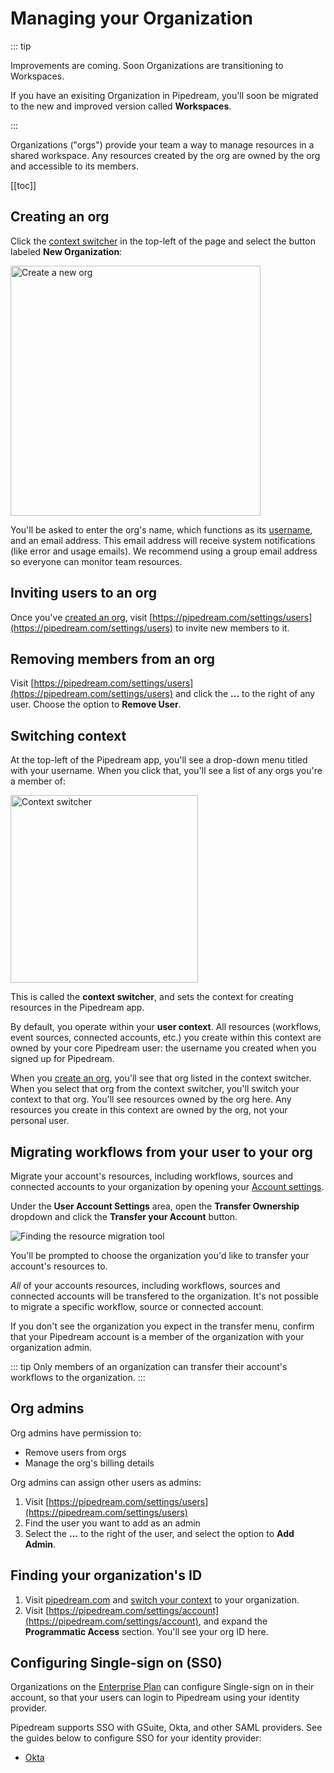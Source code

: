 # Managing your Organization

::: tip

Improvements are coming. Soon Organizations are transitioning to Workspaces.

If you have an exisiting Organization in Pipedream, you'll soon be migrated to the new and improved version called **Workspaces**.

:::

Organizations ("orgs") provide your team a way to manage resources in a shared workspace. Any resources created by the org are owned by the org and accessible to its members.

[[toc]]

## Creating an org

Click the [context switcher](#switching-context) in the top-left of the page and select the button labeled **New Organization**:

<div>
<img alt="Create a new org" src="./images/create-an-org.gif" width="400px">
</div>

You'll be asked to enter the org's name, which functions as its [username](/user-settings/#account), and an email address. This email address will receive system notifications (like error and usage emails). We recommend using a group email address so everyone can monitor team resources.

## Inviting users to an org

Once you've [created an org](#creating-an-org), visit [https://pipedream.com/settings/users](https://pipedream.com/settings/users) to invite new members to it. 

## Removing members from an org

Visit [https://pipedream.com/settings/users](https://pipedream.com/settings/users) and click the **...** to the right of any user. Choose the option to **Remove User**.

## Switching context

At the top-left of the Pipedream app, you'll see a drop-down menu titled with your username. When you click that, you'll see a list of any orgs you're a member of:

<div>
<img alt="Context switcher" src="./images/context-switcher.png" width="300px">
</div>

This is called the **context switcher**, and sets the context for creating resources in the Pipedream app.

By default, you operate within your **user context**. All resources (workflows, event sources, connected accounts, etc.) you create within this context are owned by your core Pipedream user: the username you created when you signed up for Pipedream.

When you [create an org](#creating-an-org), you'll see that org listed in the context switcher. When you select that org from the context switcher, you'll switch your context to that org. You'll see resources owned by the org here. Any resources you create in this context are owned by the org, not your personal user.

## Migrating workflows from your user to your org

Migrate your account's resources, including workflows, sources and connected accounts to your organization by opening your [Account settings](https://pipedream.com/settings/account).

Under the **User Account Settings** area, open the **Transfer Ownership** dropdown and click the **Transfer your Account** button.

![Finding the resource migration tool](https://res.cloudinary.com/pipedreamin/image/upload/v1658170705/docs/components/CleanShot_2022-07-18_at_14.57.15_2x_nrxj6w.png)

You'll be prompted to choose the organization you'd like to transfer your account's resources to.

_All_ of your accounts resources, including workflows, sources and connected accounts will be transfered to the organization. It's not possible to migrate a specific workflow, source or connected account.

If you don't see the organization you expect in the transfer menu, confirm that your Pipedream account is a member of the organization with your organization admin.

::: tip
Only members of an organization can transfer their account's workflows to the organization.
:::

## Org admins

Org admins have permission to:

- Remove users from orgs
- Manage the org's billing details

Org admins can assign other users as admins:

1. Visit [https://pipedream.com/settings/users](https://pipedream.com/settings/users)
2. Find the user you want to add as an admin
3. Select the **...** to the right of the user, and select the option to **Add Admin**.

## Finding your organization's ID

1. Visit [pipedream.com](https://pipedream.com) and [switch your context](#switching-context) to your organization.
2. Visit [https://pipedream.com/settings/account](https://pipedream.com/settings/account), and expand the **Programmatic Access** section. You'll see your org ID here.

## Configuring Single-sign on (SS0)

Organizations on the [Enterprise Plan](/pricing/#enterprise-plan) can configure Single-sign on in their account, so that your users can login to Pipedream using your identity provider.

Pipedream supports SSO with GSuite, Okta, and other SAML providers. See the guides below to configure SSO for your identity provider:

- [Okta](/orgs/sso/okta/)
